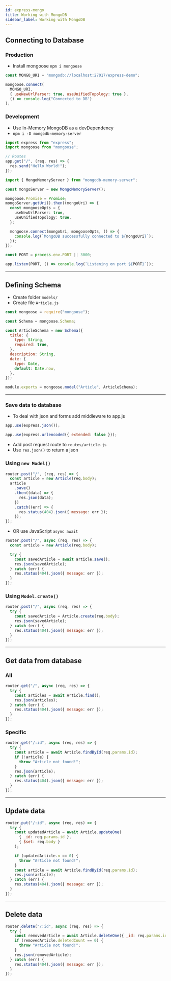 ```yaml
---
id: express-mongo
title: Working with MongoDB
sidebar_label: Working with MongoDB
---
```


## Connecting to Database

### Production

- Install mongoose `npm i mongoose`

```js filename="app.js"
const MONGO_URI = "mongodb://localhost:27017/express-demo";

mongoose.connect(
  MONGO_URI,
  { useNewUrlParser: true, useUnifiedTopology: true },
  () => console.log("Connected to DB")
);
```

### Development

- Use In-Memory MongoDB as a devDependency
- `npm i -D mongodb-memory-server`

```ts filename="app.ts"
import express from "express";
import mongoose from "mongoose";

// Routes
app.get("/", (req, res) => {
  res.send("Hello World!");
});

import { MongoMemoryServer } from "mongodb-memory-server";

const mongoServer = new MongoMemoryServer();

mongoose.Promise = Promise;
mongoServer.getUri().then((mongoUri) => {
  const mongooseOpts = {
    useNewUrlParser: true,
    useUnifiedTopology: true,
  };

  mongoose.connect(mongoUri, mongooseOpts, () => {
    console.log(`MongoDB successfully connected to ${mongoUri}`);
  });
});

const PORT = process.env.PORT || 3000;

app.listen(PORT, () => console.log(`Listening on port ${PORT}`));
```

---

## Defining Schema

- Create folder `models/`
- Create file `Article.js`

```js filename="Article.js"
const mongoose = require("mongoose");

const Schema = mongoose.Schema;

const ArticleSchema = new Schema({
  title: {
    type: String,
    required: true,
  },
  description: String,
  date: {
    type: Date,
    default: Date.now,
  },
});

module.exports = mongoose.model("Article", ArticleSchema);
```

---

### Save data to database

- To deal with json and forms add middleware to app.js

```js filename="app.js"
app.use(express.json());

app.use(express.urlencoded({ extended: false }));
```

- Add post request route to `routes/article.js`
- Use `res.json()` to return a json

### Using `new Model()`

```js filename="article.js"
router.post("/", (req, res) => {
  const article = new Article(req.body);
  article
    .save()
    .then((data) => {
      res.json(data);
    })
    .catch((err) => {
      res.status(404).json({ message: err });
    });
});
```

- OR use JavaScript `async await`

```js filename="article.js"
router.post("/", async (req, res) => {
  const article = new Article(req.body);

  try {
    const savedArticle = await article.save();
    res.json(savedArticle);
  } catch (err) {
    res.status(404).json({ message: err });
  }
});
```

### Using `Model.create()`

```js filename="article.js"
router.post("/", async (req, res) => {
  try {
    const savedArticle = Article.create(req.body);
    res.json(savedArticle);
  } catch (err) {
    res.status(404).json({ message: err });
  }
});
```

---

## Get data from database

### All

```js filename="article.js"
router.get("/", async (req, res) => {
  try {
    const articles = await Article.find();
    res.json(articles);
  } catch (err) {
    res.status(404).json({ message: err });
  }
});
```

### Specific

```js filename="article.js"
router.get("/:id", async (req, res) => {
  try {
    const article = await Article.findById(req.params.id);
    if (!article) {
      throw "Article not found!";
    }
    res.json(article);
  } catch (err) {
    res.status(404).json({ message: err });
  }
});
```

---

## Update data

```js filename="article.js"
router.put("/:id", async (req, res) => {
  try {
    const updatedArticle = await Article.updateOne(
      { _id: req.params.id },
      { $set: req.body }
    );

    if (updatedArticle.n == 0) {
      throw "Article not found!";
    }
    const article = await Article.findById(req.params.id);
    res.json(article);
  } catch (err) {
    res.status(404).json({ message: err });
  }
});
```

---

## Delete data

```js filename="article.js"
router.delete("/:id", async (req, res) => {
  try {
    const removedArticle = await Article.deleteOne({ _id: req.params.id });
    if (removedArticle.deletedCount == 0) {
      throw "Article not found!";
    }
    res.json(removedArticle);
  } catch (err) {
    res.status(404).json({ message: err });
  }
});
```
